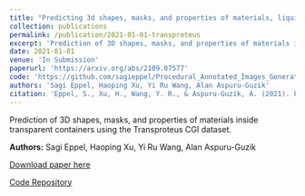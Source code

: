 ```yaml
---
title: "Predicting 3d shapes, masks, and properties of materials, liquids, and objects inside transparent containers, using the Transproteus CGI dataset"
collection: publications
permalink: /publication/2021-01-01-transproteus
excerpt: 'Prediction of 3D shapes, masks, and properties of materials inside transparent containers using the Transproteus CGI dataset.'
date: 2021-01-01
venue: 'In Submission'
paperurl: 'https://arxiv.org/abs/2109.07577'
code: 'https://github.com/sagieppel/Procedural_Annotated_Images_Generation_Liquid_Transperent_Vessel'
authors: 'Sagi Eppel, Haoping Xu, Yi Ru Wang, Alan Aspuru-Guzik'
citation: 'Eppel, S., Xu, H., Wang, Y. R., & Aspuru-Guzik, A. (2021). Predicting 3d shapes, masks, and properties of materials, liquids, and objects inside transparent containers, using the Transproteus CGI dataset. <i>In Submission</i>.'
---
```

Prediction of 3D shapes, masks, and properties of materials inside transparent containers using the Transproteus CGI dataset.

**Authors:** Sagi Eppel, Haoping Xu, Yi Ru Wang, Alan Aspuru-Guzik

[Download paper here](https://arxiv.org/abs/2109.07577)

[Code Repository](https://github.com/sagieppel/Procedural_Annotated_Images_Generation_Liquid_Transperent_Vessel) 